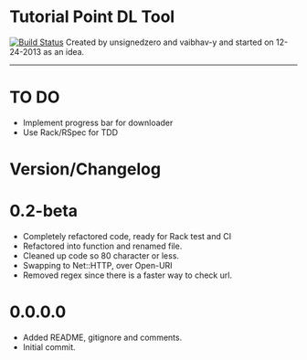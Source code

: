 # Tutorial Point DL Tool #
[![Build Status](https://travis-ci.org/vaibhav-y/tutorialspoint-dl.png?branch=master)](https://travis-ci.org/vaibhav-y/tutorialspoint-dl)
Created by unsignedzero and vaibhav-y and started on 12-24-2013 as an idea.

------

TO DO
=====
* Implement progress bar for downloader
* Use Rack/RSpec for TDD

# Version/Changelog #

0.2-beta
========
* Completely refactored code, ready for Rack test and CI
* Refactored into function and renamed file.
* Cleaned up code so 80 character or less.
* Swapping to Net::HTTP, over Open-URI
* Removed regex since there is a faster way to check url.
# 0.0.0.0 #
* Added README, gitignore and comments.
* Initial commit.
